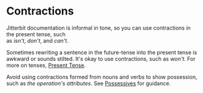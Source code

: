 ﻿# Contractions
Jitterbit documentation is informal in tone, so you can use contractions in the present tense, such  
as *isn't*, *don't*, and *can't*.

Sometimes rewriting a sentence in the future-tense into the present tense is awkward or sounds stilted. It's
okay to use contractions, such as *won't*. For more on tenses, [Present Tense](present.md).

Avoid using contractions formed from nouns and verbs to show possession, such as *the operation's attributes*. See
[Possessives](possessives.md) for guidance.
